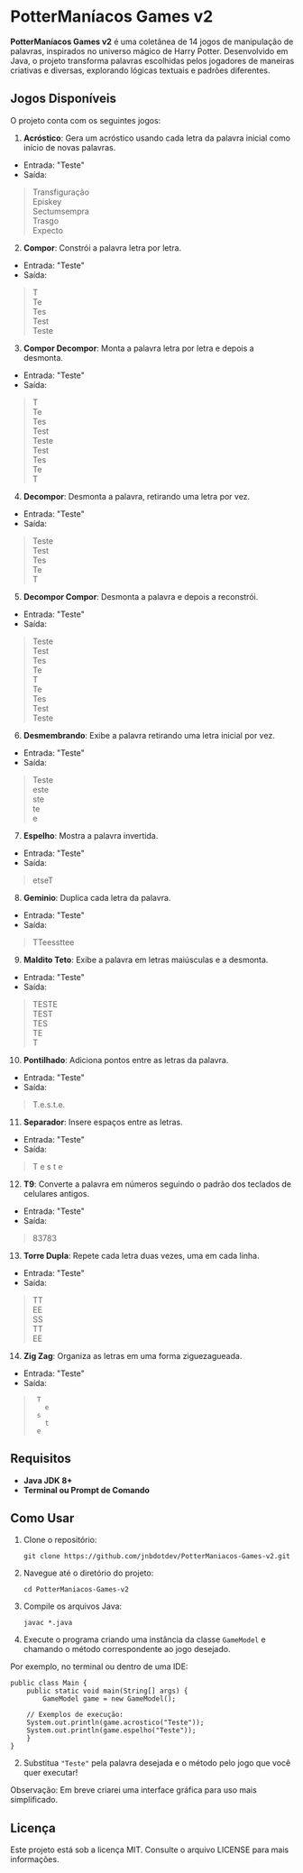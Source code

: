 # PotterManíacos Games v2
 
**PotterManíacos Games v2** é uma coletânea de 14 jogos de manipulação de palavras, inspirados no universo mágico de Harry Potter. Desenvolvido em Java, o projeto transforma palavras escolhidas pelos jogadores de maneiras criativas e diversas, explorando lógicas textuais e padrões diferentes.

## Jogos Disponíveis

O projeto conta com os seguintes jogos:

1.  **Acróstico**: Gera um acróstico usando cada letra da palavra inicial como início de novas palavras.
    
- Entrada: "Teste"
- Saída:
        

> Transfiguração  
> Episkey  
> Sectumsempra  
> Trasgo  
> Expecto  

        
2.  **Compor**: Constrói a palavra letra por letra.
    
- Entrada: "Teste"
- Saída:

> T  
> Te  
> Tes  
> Test  
> Teste  

        
3.  **Compor Decompor**: Monta a palavra letra por letra e depois a desmonta.
    
- Entrada: "Teste"
- Saída:

> T  
> Te  
> Tes  
> Test  
> Teste  
> Test  
> Tes  
> Te  
> T

        
4.  **Decompor**: Desmonta a palavra, retirando uma letra por vez.
    
- Entrada: "Teste"
- Saída:

> Teste  
> Test  
> Tes  
> Te  
> T  

        
5.  **Decompor Compor**: Desmonta a palavra e depois a reconstrói.
    
- Entrada: "Teste"
- Saída:

> Teste  
> Test  
> Tes  
> Te  
> T  
> Te  
> Tes  
> Test  
> Teste  

        
6.  **Desmembrando**: Exibe a palavra retirando uma letra inicial por vez.
    
- Entrada: "Teste"
- Saída:

> Teste  
> este  
> ste  
> te  
> e  

        
7.  **Espelho**: Mostra a palavra invertida.
    
- Entrada: "Teste"
- Saída:

> etseT

        
8.  **Geminio**: Duplica cada letra da palavra.
    
- Entrada: "Teste"
- Saída:

> TTeessttee

        
9.  **Maldito Teto**: Exibe a palavra em letras maiúsculas e a desmonta.
    
- Entrada: "Teste"
- Saída:
       
> TESTE  
> TEST  
> TES  
> TE  
> T  

        
10.  **Pontilhado**: Adiciona pontos entre as letras da palavra.
    
-   Entrada: "Teste"
-   Saída:

> T.e.s.t.e.

        
11.  **Separador**: Insere espaços entre as letras.
    
-   Entrada: "Teste"
-   Saída:

> T e s t e


12.  **T9**: Converte a palavra em números seguindo o padrão dos teclados de celulares antigos.
    
-   Entrada: "Teste"
-   Saída:

> 83783

13.  **Torre Dupla**: Repete cada letra duas vezes, uma em cada linha.
    
- Entrada: "Teste"
- Saída:

> TT  
> EE  
> SS  
> TT  
> EE  

        
14.  **Zig Zag**: Organiza as letras em uma forma ziguezagueada.

- Entrada: "Teste"
- Saída:

>      T  
>        e  
>      s  
>        t  
>      e

 
        

## Requisitos

-   **Java JDK 8+**
-   **Terminal ou Prompt de Comando**

## Como Usar

1.  Clone o repositório:
        
    `git clone https://github.com/jnbdotdev/PotterManiacos-Games-v2.git` 
    
2.  Navegue até o diretório do projeto:
    
    `cd PotterManiacos-Games-v2` 
    
3.  Compile os arquivos Java:
    
    `javac *.java` 
    
4. Execute o programa criando uma instância da classe `GameModel` e chamando o método correspondente ao jogo desejado.
    
Por exemplo, no terminal ou dentro de uma IDE:

    public class Main {
    	public static void main(String[] args) {
    		GameModel game = new GameModel();
    
        // Exemplos de execução:
        System.out.println(game.acrostico("Teste"));
        System.out.println(game.espelho("Teste"));
    	}
    }

2.  Substitua `"Teste"` pela palavra desejada e o método pelo jogo que você quer executar!
    
Observação: Em breve criarei uma interface gráfica para uso mais simplificado.
## Licença

Este projeto está sob a licença MIT. Consulte o arquivo LICENSE para mais informações.
